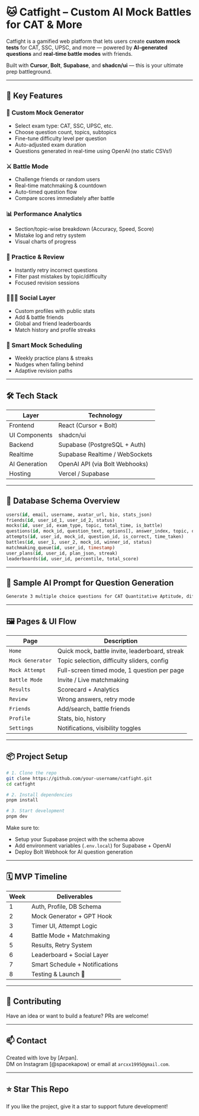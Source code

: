 # 🐱 Catfight – Custom AI Mock Battles for CAT & More

Catfight is a gamified web platform that lets users create **custom mock tests** for CAT, SSC, UPSC, and more — powered by **AI-generated questions** and **real-time battle modes** with friends.

Built with **Cursor**, **Bolt**, **Supabase**, and **shadcn/ui** — this is your ultimate prep battleground.

---

## 🧠 Key Features

### 🎯 Custom Mock Generator
- Select exam type: CAT, SSC, UPSC, etc.
- Choose question count, topics, subtopics
- Fine-tune difficulty level per question
- Auto-adjusted exam duration
- Questions generated in real-time using OpenAI (no static CSVs!)

### ⚔️ Battle Mode
- Challenge friends or random users
- Real-time matchmaking & countdown
- Auto-timed question flow
- Compare scores immediately after battle

### 📊 Performance Analytics
- Section/topic-wise breakdown (Accuracy, Speed, Score)
- Mistake log and retry system
- Visual charts of progress

### 🔁 Practice & Review
- Instantly retry incorrect questions
- Filter past mistakes by topic/difficulty
- Focused revision sessions

### 🧑‍🤝‍🧑 Social Layer
- Custom profiles with public stats
- Add & battle friends
- Global and friend leaderboards
- Match history and profile streaks

### 📆 Smart Mock Scheduling
- Weekly practice plans & streaks
- Nudges when falling behind
- Adaptive revision paths

---

## 🛠️ Tech Stack

| Layer         | Technology         |
|---------------|--------------------|
| Frontend      | React (Cursor + Bolt) |
| UI Components | shadcn/ui          |
| Backend       | Supabase (PostgreSQL + Auth) |
| Realtime      | Supabase Realtime / WebSockets |
| AI Generation | OpenAI API (via Bolt Webhooks) |
| Hosting       | Vercel / Supabase |

---

## 🧱 Database Schema Overview

```sql
users(id, email, username, avatar_url, bio, stats_json)
friends(id, user_id_1, user_id_2, status)
mocks(id, user_id, exam_type, topic, total_time, is_battle)
questions(id, mock_id, question_text, options[], answer_index, topic, difficulty)
attempts(id, user_id, mock_id, question_id, is_correct, time_taken)
battles(id, user_1, user_2, mock_id, winner_id, status)
matchmaking_queue(id, user_id, timestamp)
user_plans(id, user_id, plan_json, streak)
leaderboards(id, user_id, percentile, total_score)
```

---

## 🤖 Sample AI Prompt for Question Generation

```txt
Generate 3 multiple choice questions for CAT Quantitative Aptitude, difficulty level 3 (medium), on the topic 'Number System'. Each question must have 4 options, with one correct answer. Format the output as JSON.
```

---

## 🖼 Pages & UI Flow

| Page             | Description                                     |
|------------------|-------------------------------------------------|
| `Home`           | Quick mock, battle invite, leaderboard, streak |
| `Mock Generator` | Topic selection, difficulty sliders, config    |
| `Mock Attempt`   | Full-screen timed mode, 1 question per page    |
| `Battle Mode`    | Invite / Live matchmaking                      |
| `Results`        | Scorecard + Analytics                          |
| `Review`         | Wrong answers, retry mode                      |
| `Friends`        | Add/search, battle friends                     |
| `Profile`        | Stats, bio, history                            |
| `Settings`       | Notifications, visibility toggles              |

---

## 📦 Project Setup

```bash
# 1. Clone the repo
git clone https://github.com/your-username/catfight.git
cd catfight

# 2. Install dependencies
pnpm install

# 3. Start development
pnpm dev
```

Make sure to:
- Setup your Supabase project with the schema above
- Add environment variables (`.env.local`) for Supabase + OpenAI
- Deploy Bolt Webhook for AI question generation

---

## 🗓️ MVP Timeline

| Week | Deliverables |
|------|--------------|
| 1    | Auth, Profile, DB Schema |
| 2    | Mock Generator + GPT Hook |
| 3    | Timer UI, Attempt Logic |
| 4    | Battle Mode + Matchmaking |
| 5    | Results, Retry System |
| 6    | Leaderboard + Social Layer |
| 7    | Smart Schedule + Notifications |
| 8    | Testing & Launch 🚀 |

---

## 🤝 Contributing

Have an idea or want to build a feature? PRs are welcome!

---

## 📫 Contact

Created with love by [Arpan].  
DM on Instagram [@spacekapow) or email at `arcxx1995@gmail.com`.

---

## ⭐️ Star This Repo

If you like the project, give it a star to support future development!

